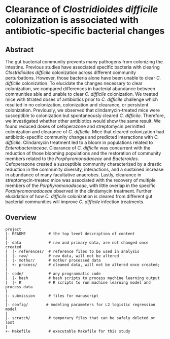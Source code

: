 Clearance of *Clostridioides difficile* colonization is associated with antibiotic-specific bacterial changes
=======

## Abstract

The gut bacterial community prevents many pathogens from colonizing the intestine. Previous studies have associated specific bacteria with clearing *Clostridioides difficile* colonization across different community perturbations. However, those bacteria alone have been unable to clear *C. difficile* colonization. To elucidate the changes necessary to clear colonization, we compared differences in bacterial abundance between communities able and unable to clear *C. difficile* colonization. We treated mice with titrated doses of antibiotics prior to *C. difficile* challenge which resulted in no colonization, colonization and clearance, or persistent colonization. Previously, we observed that clindamycin-treated mice were susceptible to colonization but spontaneously cleared *C. difficile*. Therefore, we investigated whether other antibiotics would show the same result. We found reduced doses of cefoperazone and streptomycin permitted colonization and clearance of *C. difficile*. Mice that cleared colonization had antibiotic-specific community changes and predicted interactions with *C. difficile*. Clindamycin treatment led to a bloom in populations related to *Enterobacteriaceae*. Clearance of *C. difficile* was concurrent with the reduction of those blooming populations and the restoration of community members related to the *Porphyromonadaceae* and *Bacteroides*. Cefoperazone created a susceptible community characterized by a drastic reduction in the community diversity, interactions, and a sustained increase in abundance of many facultative anaerobes. Lastly, clearance in streptomycin-treated mice was associated with the recovery of multiple members of the *Porphyromonadaceae*, with little overlap in the specific *Porphyromonadaceae* observed in the clindamycin treatment. Further elucidation of how *C. difficile* colonization is cleared from different gut bacterial communities will improve *C. difficile* infection treatments.


Overview
--------

    project
    |- README          # the top level description of content
    |
    |- data            # raw and primary data, are not changed once created
    |  |- references/  # reference files to be used in analysis
    |  |- raw/         # raw data, will not be altered
    |  |- mothur/      # mothur processed data
    |  +- process/     # cleaned data, will not be altered once created;
    |
    |- code/           # any programmatic code
    |  |- bash         # bash scripts to process machine learning output
    |  |- R            # R scripts to run machine learning model and process data
    |
    |- submission      # files for manuscript
    |
    |- config/        # modeling parameters for L2 logistic regression model
    |
    |- scratch/        # temporary files that can be safely deleted or lost
    |
    +- Makefile        # executable Makefile for this study

